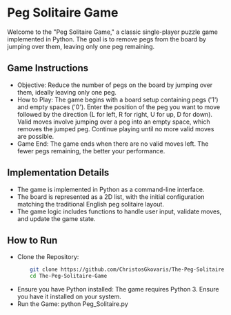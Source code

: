 # Peg Solitaire Game

Welcome to the "Peg Solitaire Game," a classic single-player puzzle game implemented in Python. The goal is to remove pegs from the board by jumping over them, leaving only one peg remaining.

## Game Instructions
- Objective: Reduce the number of pegs on the board by jumping over them, ideally leaving only one peg.
- How to Play: The game begins with a board setup containing pegs ('1') and empty spaces ('0'). 
  Enter the position of the peg you want to move followed by the direction (L for left, R for right, U for up, D for down). 
  Valid moves involve jumping over a peg into an empty space, which removes the jumped peg. 
  Continue playing until no more valid moves are possible. 
- Game End: The game ends when there are no valid moves left. The fewer pegs remaining, the better your performance.


## Implementation Details
- The game is implemented in Python as a command-line interface.
- The board is represented as a 2D list, with the initial configuration matching the traditional English peg solitaire layout.
- The game logic includes functions to handle user input, validate moves, and update the game state.


## How to Run
- Clone the Repository:
  ``` bash
      git clone https://github.com/ChristosGkovaris/The-Peg-Solitaire-Game.git
      cd The-Peg-Solitaire-Game
- Ensure you have Python installed: The game requires Python 3. Ensure you have it installed on your system.
- Run the Game: python Peg_Solitaire.py
